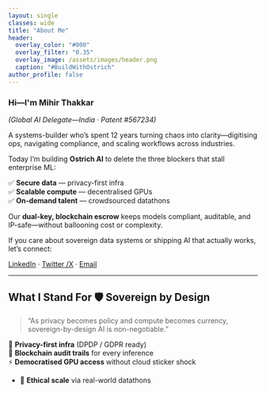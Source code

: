 ```yaml
---
layout: single
classes: wide
title: "About Me"
header:
  overlay_color: "#000"
  overlay_filter: "0.35"
  overlay_image: /assets/images/header.png
  caption: "#BuildWithOstrich"
author_profile: false
---
```


### Hi—I'm **Mihir Thakkar**  
*(Global AI Delegate—India · Patent #567234)*

A systems-builder who’s spent 12 years turning chaos into clarity—digitising ops, navigating compliance, and scaling workflows across industries.

Today I’m building **Ostrich AI** to delete the three blockers that stall enterprise ML:

✅ **Secure data** — privacy-first infra  
✅ **Scalable compute** — decentralised GPUs  
✅ **On-demand talent** — crowdsourced datathons  

Our **dual-key, blockchain escrow** keeps models compliant, auditable, and IP-safe—without ballooning cost or complexity.

If you care about sovereign data systems or shipping AI that actually works, let’s connect:

[LinkedIn](https://linkedin.com/in/thakkarmihir) · [Twitter /X](https://twitter.com/0xmthakkar) · [Email](mailto:mihirthakkar89@gmail.com)

---

## What I Stand For&nbsp;🛡️ Sovereign by Design

> “As privacy becomes policy and compute becomes currency, sovereign-by-design AI is non-negotiable.”

🔐 **Privacy-first infra** (DPDP / GDPR ready)  
📜 **Blockchain audit trails** for every inference  
⚡ **Democratised GPU access** without cloud sticker shock  
- 🌱 **Ethical scale** via real-world datathons
